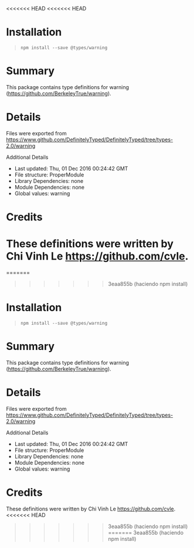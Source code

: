 <<<<<<< HEAD
<<<<<<< HEAD
# Installation
> `npm install --save @types/warning`

# Summary
This package contains type definitions for warning (https://github.com/BerkeleyTrue/warning).

# Details
Files were exported from https://www.github.com/DefinitelyTyped/DefinitelyTyped/tree/types-2.0/warning

Additional Details
 * Last updated: Thu, 01 Dec 2016 00:24:42 GMT
 * File structure: ProperModule
 * Library Dependencies: none
 * Module Dependencies: none
 * Global values: warning

# Credits
These definitions were written by Chi Vinh Le <https://github.com/cvle>.
=======
=======
>>>>>>> 3eaa855b (haciendo npm install)
# Installation
> `npm install --save @types/warning`

# Summary
This package contains type definitions for warning (https://github.com/BerkeleyTrue/warning).

# Details
Files were exported from https://www.github.com/DefinitelyTyped/DefinitelyTyped/tree/types-2.0/warning

Additional Details
 * Last updated: Thu, 01 Dec 2016 00:24:42 GMT
 * File structure: ProperModule
 * Library Dependencies: none
 * Module Dependencies: none
 * Global values: warning

# Credits
These definitions were written by Chi Vinh Le <https://github.com/cvle>.
<<<<<<< HEAD
>>>>>>> 3eaa855b (haciendo npm install)
=======
>>>>>>> 3eaa855b (haciendo npm install)
